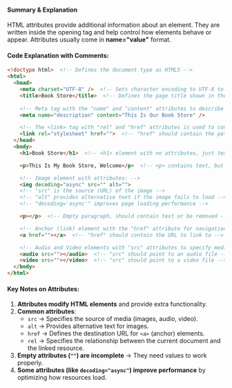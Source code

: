 #### **Summary & Explanation**

HTML attributes provide additional information about an element. They are written inside the opening tag and help control how elements behave or appear. Attributes usually come in **name="value"** format.

#### **Code Explanation with Comments:**

```html
<!doctype html>  <!-- Defines the document type as HTML5 -->
<html>
  <head>
    <meta charset="UTF-8" />  <!-- Sets character encoding to UTF-8 to support different languages -->
    <title>Book Store</title>  <!-- Defines the page title shown in the browser tab -->
    
    <!-- Meta tag with the "name" and "content" attributes to describe the webpage -->
    <meta name="description" content="This Is Our Book Store" />

    <!-- The <link> tag with "rel" and "href" attributes is used to connect an external stylesheet -->
    <link rel="stylesheet" href="">  <!-- "href" should contain the path to a CSS file -->
  </head>
  <body>
    <h1>Book Store</h1>  <!-- <h1> element with no attributes, just text content -->

    <p>This Is My Book Store, Welcome</p>  <!-- <p> contains text, but no attributes -->

    <!-- Image element with attributes: -->
    <img decoding="async" src="" alt="">  
    <!-- "src" is the source (URL) of the image -->
    <!-- "alt" provides alternative text if the image fails to load -->
    <!-- "decoding='async'" improves page loading performance -->

    <p></p>  <!-- Empty paragraph, should contain text or be removed -->

    <!-- Anchor (link) element with the "href" attribute for navigation -->
    <a href=""></a>  <!-- "href" should contain the URL to link to -->

    <!-- Audio and Video elements with "src" attributes to specify media files -->
    <audio src=""></audio>  <!-- "src" should point to an audio file -->
    <video src=""></video>  <!-- "src" should point to a video file -->
  </body>
</html>

```
#### **Key Notes on Attributes:**

1. **Attributes modify HTML elements** and provide extra functionality.
2. **Common attributes**:
    - `src` → Specifies the source of media (images, audio, video).
    - `alt` → Provides alternative text for images.
    - `href` → Defines the destination URL for `<a>` (anchor) elements.
    - `rel` → Specifies the relationship between the current document and the linked resource.
3. **Empty attributes (`""`) are incomplete** → They need values to work properly.
4. **Some attributes (like `decoding="async"`) improve performance** by optimizing how resources load.
